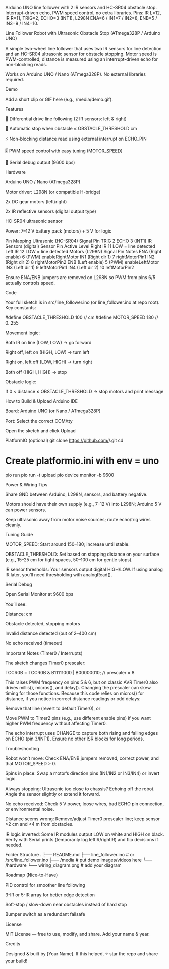 Arduino UNO line follower with 2 IR sensors and HC-SR04 obstacle stop. Interrupt-driven echo, PWM speed control, no extra libraries. Pins: IR L=12, IR R=11, TRIG=2, ECHO=3 (INT1), L298N ENA=6 / IN1=7 / IN2=8, ENB=5 / IN3=9 / IN4=10.

Line Follower Robot with Ultrasonic Obstacle Stop (ATmega328P / Arduino UNO)

A simple two-wheel line follower that uses two IR sensors for line detection and an HC-SR04 ultrasonic sensor for obstacle stopping. Motor speed is PWM-controlled; distance is measured using an interrupt-driven echo for non-blocking reads.

Works on Arduino UNO / Nano (ATmega328P). No external libraries required.

Demo

Add a short clip or GIF here (e.g., /media/demo.gif).

Features

🚗 Differential drive line following (2 IR sensors: left & right)

🧱 Automatic stop when obstacle ≤ OBSTACLE_THRESHOLD cm

⚡ Non-blocking distance read using external interrupt on ECHO_PIN

🎚️ PWM speed control with easy tuning (MOTOR_SPEED)

🧪 Serial debug output (9600 bps)

Hardware

Arduino UNO / Nano (ATmega328P)

Motor driver: L298N (or compatible H-bridge)

2x DC gear motors (left/right)

2x IR reflective sensors (digital output type)

HC-SR04 ultrasonic sensor

Power: 7–12 V battery pack (motors) + 5 V for logic

Pin Mapping
Ultrasonic (HC-SR04)
Signal	Pin
TRIG	2
ECHO	3 (INT1)
IR Sensors (digital)
Sensor	Pin	Active Level
Right IR	11	LOW = line detected
Left IR	12	LOW = line detected
Motors (L298N)
Signal	Pin	Notes
ENA (Right enable)	6 (PWM)	enableRightMotor
IN1 (Right dir 1)	7	rightMotorPin1
IN2 (Right dir 2)	8	rightMotorPin2
ENB (Left enable)	5 (PWM)	enableLeftMotor
IN3 (Left dir 1)	9	leftMotorPin1
IN4 (Left dir 2)	10	leftMotorPin2

Ensure ENA/ENB jumpers are removed on L298N so PWM from pins 6/5 actually controls speed.

Code

Your full sketch is in src/line_follower.ino (or line_follower.ino at repo root). Key constants:

#define OBSTACLE_THRESHOLD 100   // cm
#define MOTOR_SPEED 180          // 0..255


Movement logic:

Both IR on line (LOW, LOW) → go forward

Right off, left on (HIGH, LOW) → turn left

Right on, left off (LOW, HIGH) → turn right

Both off (HIGH, HIGH) → stop

Obstacle logic:

If 0 < distance ≤ OBSTACLE_THRESHOLD → stop motors and print message

How to Build & Upload
Arduino IDE

Board: Arduino UNO (or Nano / ATmega328P)

Port: Select the correct COM/tty

Open the sketch and click Upload

PlatformIO (optional)
git clone https://github.com/<your-username>/<your-repo>.git
cd <your-repo>
# Create platformio.ini with env = uno
pio run
pio run -t upload
pio device monitor -b 9600

Power & Wiring Tips

Share GND between Arduino, L298N, sensors, and battery negative.

Motors should have their own supply (e.g., 7–12 V) into L298N; Arduino 5 V can power sensors.

Keep ultrasonic away from motor noise sources; route echo/trig wires cleanly.

Tuning Guide

MOTOR_SPEED: Start around 150–180; increase until stable.

OBSTACLE_THRESHOLD: Set based on stopping distance on your surface (e.g., 15–25 cm for tight spaces, 50–100 cm for gentle stops).

IR sensor thresholds: Your sensors output digital HIGH/LOW. If using analog IR later, you’ll need thresholding with analogRead().

Serial Debug

Open Serial Monitor at 9600 bps

You’ll see:

Distance: <value> cm

Obstacle detected, stopping motors

Invalid distance detected (out of 2–400 cm)

No echo received (timeout)

Important Notes (Timer0 / Interrupts)

The sketch changes Timer0 prescaler:

TCCR0B = TCCR0B & B11111000 | B00000010; // prescaler = 8


This raises PWM frequency on pins 5 & 6, but on classic AVR Timer0 also drives millis(), micros(), and delay(). Changing the prescaler can skew timing for those functions. Because this code relies on micros() for distance, if you notice incorrect distance readings or odd delays:

Remove that line (revert to default Timer0), or

Move PWM to Timer2 pins (e.g., use different enable pins) if you want higher PWM frequency without affecting Timer0.

The echo interrupt uses CHANGE to capture both rising and falling edges on ECHO (pin 3/INT1). Ensure no other ISR blocks for long periods.

Troubleshooting

Robot won’t move: Check ENA/ENB jumpers removed, correct power, and that MOTOR_SPEED > 0.

Spins in place: Swap a motor’s direction pins (IN1/IN2 or IN3/IN4) or invert logic.

Always stopping: Ultrasonic too close to chassis? Echoing off the robot. Angle the sensor slightly or extend it forward.

No echo received: Check 5 V power, loose wires, bad ECHO pin connection, or environmental noise.

Distance seems wrong: Remove/adjust Timer0 prescaler line; keep sensor >2 cm and <4 m from obstacles.

IR logic inverted: Some IR modules output LOW on white and HIGH on black. Verify with Serial prints (temporarily log leftIR/rightIR) and flip decisions if needed.

Folder Structure
.
├── README.md
├── line_follower.ino          # or /src/line_follower.ino
├── /media                     # put demo images/videos here
└── /hardware
    └── wiring_diagram.png     # add your diagram

Roadmap (Nice-to-Have)

PID control for smoother line following

3-IR or 5-IR array for better edge detection

Soft-stop / slow-down near obstacles instead of hard stop

Bumper switch as a redundant failsafe

License

MIT License — free to use, modify, and share. Add your name & year.

Credits

Designed & built by [Your Name].
If this helped, ⭐ star the repo and share your build!
